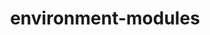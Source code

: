 ---
title: "environment-modules"
layout: cache
categories: [package, develop-2024-05-26]
meta: {"versions": ["5.4.0"], "compilers": ["gcc@=11.4.0"], "oss": ["ubuntu22.04"], "platforms": ["linux"], "targets": ["x86_64_v3"], "stacks": ["root", "tutorial"], "num_specs": 1, "num_specs_by_stack": {"root": 1, "tutorial": 1}}
spec_details: [{"hash": "7r6pwoofui2kqq6mky6bfngreillsew6", "compiler": "gcc@=11.4.0", "versions": ["5.4.0"], "os": "ubuntu22.04", "platform": "linux", "target": "x86_64_v3", "variants": ["+X", "build_system=generic"], "stacks": ["root", "tutorial"], "size": "-", "tarball": "https://binaries.spack.io/releases/develop-2024-05-26/build_cache/linux-ubuntu22.04-x86_64_v3/gcc-11.4.0/environment-modules-5.4.0/linux-ubuntu22.04-x86_64_v3-gcc-11.4.0-environment-modules-5.4.0-7r6pwoofui2kqq6mky6bfngreillsew6.spack"}]
---